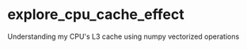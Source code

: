 explore_cpu_cache_effect
========================

Understanding my CPU's L3 cache using numpy vectorized operations
